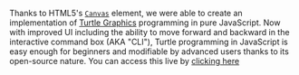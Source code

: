 Thanks to HTML5's [`Canvas`](https://developer.mozilla.org/en-US/docs/Web/HTML/Element/canvas) element, we were able to create an implementation of [Turtle Graphics](https://en.wikipedia.org/wiki/Turtle_graphics) programming in pure JavaScript.
Now with improved UI including the ability to move forward and backward in the interactive command box (AKA "CLI"), Turtle programming in JavaScript is easy enough for beginners and modifiable by advanced users thanks to its open-source nature.
You can access this live by [clicking here](http://htmlpreview.github.io/?https://github.com/bjpop/js-turtle/blob/master/turtle.html)
